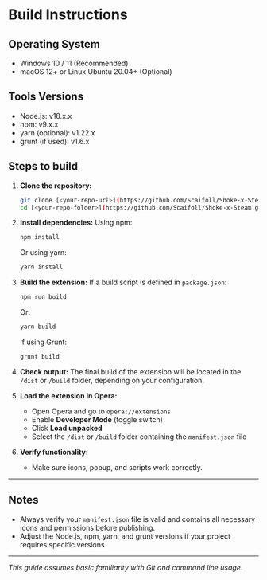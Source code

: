 # Build Instructions

## Operating System  
- Windows 10 / 11 (Recommended)  
- macOS 12+ or Linux Ubuntu 20.04+ (Optional)

## Tools Versions  
- Node.js: v18.x.x  
- npm: v9.x.x  
- yarn (optional): v1.22.x  
- grunt (if used): v1.6.x

## Steps to build

1. **Clone the repository:**  
   ```bash
   git clone [<your-repo-url>](https://github.com/Scaifoll/Shoke-x-Steam.git)
   cd [<your-repo-folder>](https://github.com/Scaifoll/Shoke-x-Steam.git)

2. **Install dependencies:**
   Using npm:

   ```bash
   npm install
   ```

   Or using yarn:

   ```bash
   yarn install
   ```

3. **Build the extension:**
   If a build script is defined in `package.json`:

   ```bash
   npm run build
   ```

   Or:

   ```bash
   yarn build
   ```

   If using Grunt:

   ```bash
   grunt build
   ```

4. **Check output:**
   The final build of the extension will be located in the `/dist` or `/build` folder, depending on your configuration.

5. **Load the extension in Opera:**

   * Open Opera and go to `opera://extensions`
   * Enable **Developer Mode** (toggle switch)
   * Click **Load unpacked**
   * Select the `/dist` or `/build` folder containing the `manifest.json` file

6. **Verify functionality:**

   * Make sure icons, popup, and scripts work correctly.

---

## Notes

* Always verify your `manifest.json` file is valid and contains all necessary icons and permissions before publishing.
* Adjust the Node.js, npm, yarn, and grunt versions if your project requires specific versions.

---

*This guide assumes basic familiarity with Git and command line usage.*
